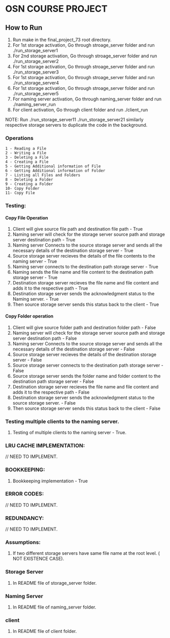 # OSN COURSE PROJECT 


## How to Run 
1. Run make in the final_project_73 root directory.
2. For 1st storage activation, Go through stroage_server folder and run ./run_storage_server1
3. For 2nd storage activation, Go through stroage_server folder and run ./run_storage_server2
4. For 1st storage activation, Go through stroage_server folder and run ./run_storage_server3
5. For 1st storage activation, Go through stroage_server folder and run ./run_storage_server4
6. For 1st storage activation, Go through stroage_server folder and run ./run_storage_server5
7. For naming server activation, Go through naming_server folder and run ./naming_server_run 
8. For client activation, Go through client folder and run ./client_run 

NOTE: Run ./run_storage_server11 ./run_storage_server21 similarly respective storage servers to duplicate the code in the background. 

### Operations 

```
1 - Reading a File
2 - Writing a File
3 - Deleting a File
4 - Creating a File
5 - Getting Additional information of File 
6 - Getting Additional information of Folder
7 - Listing all Files and Folders
8 - Deleting a Folder
9 - Creating a Folder
10- Copy Folder
11- Copy File
``` 

### Testing: 
#### Copy File Operation
1. Client will give source file path and destination file path - True
2. Naming server will check for the storage server source path and storage server destination path - True
3. Naming server Connects to the source storage server and sends all the necessary details of the destination storage server - True
4. Source storage server recieves the details of the file contents to the naming server - True
5. Naming server connects to the destination path storage server - True
6. Naming sends the file name and file content to the destination path storage server - True
7. Destination storage server recieves the file name and file content and adds it to the respective path - True 
8. Destination storage server sends the acknowledgment status to the Naming server. - True 
9. Then source storage server sends this status back to the client - True

#### Copy Folder operation 
1. Client will give source folder path and destination folder path - False
2. Naming server will check for the storage server source path and storage server destination path - False
3. Naming server Connects to the source storage server and sends all the necessary details of the destination storage server - False 
4. Source storage server recieves the details of the destination storage server - False 
5. Source storage server connects to the destination path storage server - False
6. Source storage server sends the folder name and folder content to the destination path storage server - False 
7. Destination storage server recieves the file name and file content and adds it to the respective path - False 
8. Destination storage server sends the acknowledgment status to the source storage server. - False 
9. Then source storage server sends this status back to the client - False

### Testing multiple clients to the naming server. 
1. Testing of multiple clients to the naming server - True.

 ### LRU CACHE IMPLEMENTATION: 
// NEED TO IMPLEMENT. 

### BOOKKEEPING: 
1. Bookkeeping implementation - True

### ERROR CODES: 
// NEED TO IMPLEMENT. 

### REDUNDANCY: 
// NEED TO IMPLEMENT. 

### Assumptions: 
1. If two different storage servers have same file name at the root level. ( NOT EXISTENCE CASE). 


### Storage Server
1. In README file of storage_server folder. 

### Naming Server 
1. In README file of naming_server folder. 

### client 
1. In README file of client folder.

